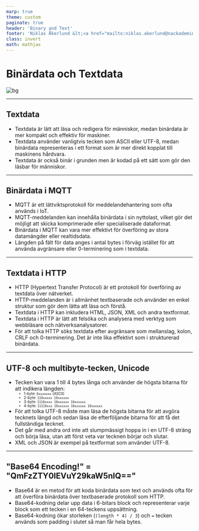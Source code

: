 ```yaml
---
marp: true
theme: custom
paginate: true
header: 'Binary and Text'
footer: 'Niklas Åkerlund &lt;<a href="mailto:niklas.akerlund@nackademin.se">niklas.akerlund@nackademin.se</a>&gt;'
class: invert
math: mathjax
---
```


# Binärdata och Textdata

![bg](technology-2650392.jpg)

---

## Textdata

- Textdata är lätt att läsa och redigera för människor, medan binärdata är mer kompakt och effektiv för maskiner.
- Textdata använder vanligtvis tecken som ASCII eller UTF-8, medan binärdata representeras i ett format som är mer direkt kopplat till maskinens hårdvara.
- Textdata är också binär i grunden men är kodad på ett sätt som gör den läsbar för människor.

---

## Binärdata i MQTT

- MQTT är ett lättviktsprotokoll för meddelandehantering som ofta används i IoT.
- MQTT-meddelanden kan innehålla binärdata i sin nyttolast, vilket gör det möjligt att skicka komprimerade eller specialiserade dataformat.
- Binärdata i MQTT kan vara mer effektivt för överföring av stora datamängder eller realtidsdata.
- Längden på fält för data anges i antal bytes i förväg istället för att använda avgränsare eller 0-terminering som i textdata.

---

## Textdata i HTTP

- HTTP (Hypertext Transfer Protocol) är ett protokoll för överföring av textdata över nätverket.
- HTTP-meddelanden är i allmänhet textbaserade och använder en enkel struktur som gör dem lätta att läsa och förstå.
- Textdata i HTTP kan inkludera HTML, JSON, XML och andra textformat.
- Textdata i HTTP är lätt att felsöka och analysera med verktyg som webbläsare och nätverksanalysatorer.
- För att tolka HTTP söks textdata efter avgränsare som mellanslag, kolon, CRLF och 0-terminering. Det är inte lika effektivt som i strukturerad binärdata.

---

## UTF-8 och multibyte-tecken, Unicode

<style scoped>
    li li { font-size: 70% }
</style>

- Tecken kan vara 1 till 4 bytes långa och använder de högsta bitarna för att indikera längden:
    - 1-byte: `0xxxxxxx` (ASCII)
    - 2-byte: `110xxxxx 10xxxxxx`
    - 3-byte: `1110xxxx 10xxxxxx 10xxxxxx`
    - 4-byte: `11110xxx 10xxxxxx 10xxxxxx 10xxxxxx`
- För att tolka UTF-8 måste man läsa de högsta bitarna för att avgöra tecknets längd och sedan läsa de efterföljande bitarna för att få det fullständiga tecknet.
- Det går med andra ord inte att slumpmässigt hoppa in i en UTF-8 sträng och börja läsa, utan att först veta var tecknen börjar och slutar.
- XML och JSON är exempel på textformat som använder UTF-8.

---

## "Base64 Encoding!" = "QmFzZTY0IEVuY29kaW5nIQ=="

- Base64 är en metod för att koda binärdata som text och används ofta för att överföra binärdata över textbaserade protokoll som HTTP.
- Base64-kodning delar upp data i 6-bitars block och representerar varje block som ett tecken i en 64-teckens uppsättning.
- Base64-kodning ökar storleken (`(length * 4) / 3`) och `=` tecken används som padding i slutet så man får hela bytes.
